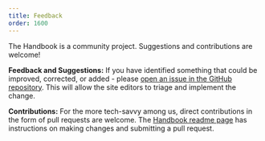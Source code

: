 ```yaml
---
title: Feedback
order: 1600
---
```


The Handbook is a community project. Suggestions and contributions are welcome!

**Feedback and Suggestions:** If you have identified something that could be improved, corrected, or added - please [open an issue in the GitHub repository](https://github.com/agilegovleaders/handbook/issues). This will allow the site editors to triage and implement the change.

**Contributions:** For the more tech-savvy among us, direct contributions in the form of pull requests are welcome. The [Handbook readme page](https://github.com/agilegovleaders/handbook/blob/master/README.md) has instructions on making changes and submitting a pull request.
